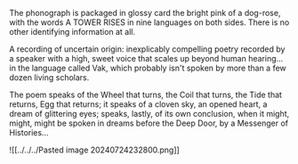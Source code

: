 The phonograph is packaged in glossy card the bright pink of a dog-rose, with the words A TOWER RISES in nine languages on both sides. There is no other identifying information at all.

A recording of uncertain origin: inexplicably compelling poetry recorded by a speaker with a high, sweet voice that scales up beyond human hearing... in the language called Vak, which probably isn't spoken by more than a few dozen living scholars.

The poem speaks of the Wheel that turns, the Coil that turns, the Tide that returns, Egg that returns; it speaks of a cloven sky, an opened heart, a dream of glittering eyes; speaks, lastly, of its own conclusion, when it might, might, might be spoken in dreams before the Deep Door, by a Messenger of Histories...

![[../../../Pasted image 20240724232800.png]]